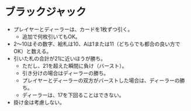 ブラックジャック
===============

- プレイヤーとディーラーは、カードを1枚ずつ引く。
    - 追加で何枚引いてもOK。
- 2～10はその数字、絵札は10、Aは1または11（どちらでも都合の良い方でOK）と数える。
- 引いた札の合計が21に近いほうが勝ち。
    - ただし、21を超えた瞬間に負け（バースト）。
    - 引き分けの場合はディーラーの勝ち。
    - プレイヤーとディーラーの双方がバーストした場合は、ディーラーの勝ち。
    - ディーラーは、17を下回ることはできない。
- 掛け金は考慮しない。
